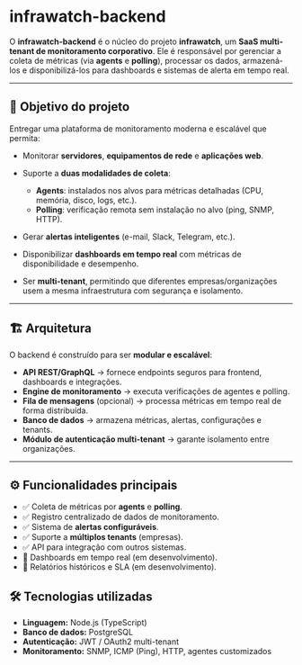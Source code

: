 
# infrawatch-backend

O **infrawatch-backend** é o núcleo do projeto **infrawatch**, um **SaaS multi-tenant de monitoramento corporativo**.
Ele é responsável por gerenciar a coleta de métricas (via **agents** e **polling**), processar os dados, armazená-los e disponibilizá-los para dashboards e sistemas de alerta em tempo real.

---

## 🎯 Objetivo do projeto

Entregar uma plataforma de monitoramento moderna e escalável que permita:

* Monitorar **servidores**, **equipamentos de rede** e **aplicações web**.
* Suporte a **duas modalidades de coleta**:

  * **Agents**: instalados nos alvos para métricas detalhadas (CPU, memória, disco, logs, etc.).
  * **Polling**: verificação remota sem instalação no alvo (ping, SNMP, HTTP).
* Gerar **alertas inteligentes** (e-mail, Slack, Telegram, etc.).
* Disponibilizar **dashboards em tempo real** com métricas de disponibilidade e desempenho.
* Ser **multi-tenant**, permitindo que diferentes empresas/organizações usem a mesma infraestrutura com segurança e isolamento.

---

## 🏗️ Arquitetura

O backend é construído para ser **modular e escalável**:

* **API REST/GraphQL** → fornece endpoints seguros para frontend, dashboards e integrações.
* **Engine de monitoramento** → executa verificações de agentes e polling.
* **Fila de mensagens** (opcional) → processa métricas em tempo real de forma distribuída.
* **Banco de dados** → armazena métricas, alertas, configurações e tenants.
* **Módulo de autenticação multi-tenant** → garante isolamento entre organizações.

---

## ⚙️ Funcionalidades principais

* ✅ Coleta de métricas por **agents** e **polling**.
* ✅ Registro centralizado de dados de monitoramento.
* ✅ Sistema de **alertas configuráveis**.
* ✅ Suporte a **múltiplos tenants** (empresas).
* ✅ API para integração com outros sistemas.
* 🚧 Dashboards em tempo real (em desenvolvimento).
* 🚧 Relatórios históricos e SLA (em desenvolvimento).


## 🛠️ Tecnologias utilizadas


* **Linguagem:** Node.js (TypeScript)
* **Banco de dados:** PostgreSQL
* **Autenticação:** JWT / OAuth2 multi-tenant
* **Monitoramento:** SNMP, ICMP (Ping), HTTP, agentes customizados


